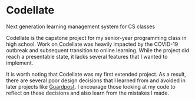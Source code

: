 # Codellate
 Next generation learning management system for CS classes
 
 Codellate is the capstone project for my senior-year programming class in high school. Work on Codellate was heavily impacted by the COVID-19 outbreak and subsequent transition to online learning. While the project did reach a presentable state, it lacks several features that I wanted to implement.
 
 It is worth noting that Codellate was my first extended project. As a result, there are several poor design decisions that I learned from and avoided in later projects like [Guardpost](https://github.com/ritcheydominic/guardpost-server). I encourage those looking at my code to reflect on these decisions and also learn from the mistakes I made.

